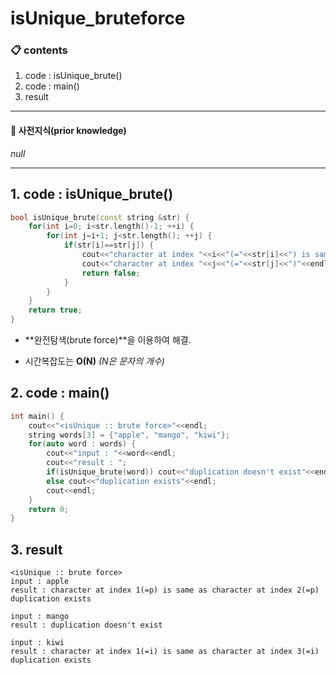 # isUnique_bruteforce

### 📋 contents

1. code : isUnique_brute()
2. code : main()
3. result

-----

#### 📝 사전지식(prior knowledge)

*null*

---------

## 1. code : isUnique_brute()

```c++
bool isUnique_brute(const string &str) {
    for(int i=0; i<str.length()-1; ++i) {
        for(int j=i+1; j<str.length(); ++j) {
            if(str[i]==str[j]) {
                cout<<"character at index "<<i<<"(="<<str[i]<<") is same as ";
                cout<<"character at index "<<j<<"(="<<str[j]<<")"<<endl;
                return false;
            }
        }
    }
    return true;
}
```

- **완전탐색(brute force)**을 이용하여 해결.

- 시간복잡도는 **O(N)** *(N은 문자의 개수)*

## 2. code : main()

```c++
int main() {
    cout<<"<isUnique :: brute force>"<<endl;
    string words[3] = {"apple", "mango", "kiwi"};
    for(auto word : words) {
        cout<<"input : "<<word<<endl;
        cout<<"result : ";
        if(isUnique_brute(word)) cout<<"duplication doesn't exist"<<endl;
        else cout<<"duplication exists"<<endl;
        cout<<endl;
    }
    return 0;
}
```

## 3. result

```
<isUnique :: brute force>
input : apple
result : character at index 1(=p) is same as character at index 2(=p)
duplication exists

input : mango
result : duplication doesn't exist

input : kiwi
result : character at index 1(=i) is same as character at index 3(=i)
duplication exists
```

